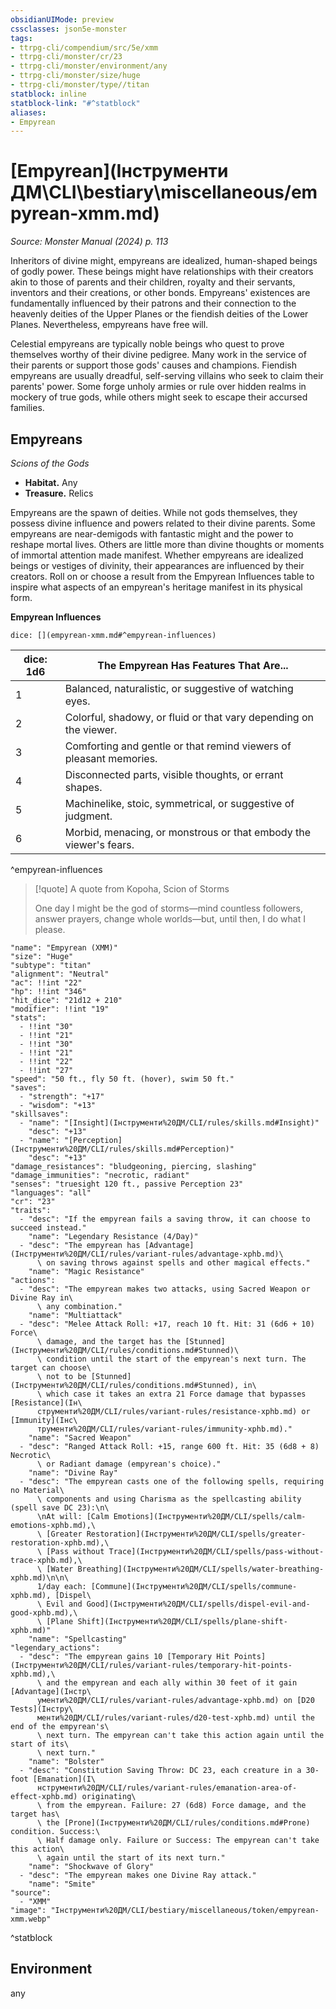 ```yaml
---
obsidianUIMode: preview
cssclasses: json5e-monster
tags:
- ttrpg-cli/compendium/src/5e/xmm
- ttrpg-cli/monster/cr/23
- ttrpg-cli/monster/environment/any
- ttrpg-cli/monster/size/huge
- ttrpg-cli/monster/type//titan
statblock: inline
statblock-link: "#^statblock"
aliases:
- Empyrean
---
```

# [Empyrean](Інструменти ДМ\CLI\bestiary\miscellaneous/empyrean-xmm.md)
*Source: Monster Manual (2024) p. 113*  

Inheritors of divine might, empyreans are idealized, human-shaped beings of godly power. These beings might have relationships with their creators akin to those of parents and their children, royalty and their servants, inventors and their creations, or other bonds. Empyreans' existences are fundamentally influenced by their patrons and their connection to the heavenly deities of the Upper Planes or the fiendish deities of the Lower Planes. Nevertheless, empyreans have free will.

Celestial empyreans are typically noble beings who quest to prove themselves worthy of their divine pedigree. Many work in the service of their parents or support those gods' causes and champions. Fiendish empyreans are usually dreadful, self-serving villains who seek to claim their parents' power. Some forge unholy armies or rule over hidden realms in mockery of true gods, while others might seek to escape their accursed families.

## Empyreans

*Scions of the Gods*

- **Habitat.** Any  
- **Treasure.** Relics  

Empyreans are the spawn of deities. While not gods themselves, they possess divine influence and powers related to their divine parents. Some empyreans are near-demigods with fantastic might and the power to reshape mortal lives. Others are little more than divine thoughts or moments of immortal attention made manifest. Whether empyreans are idealized beings or vestiges of divinity, their appearances are influenced by their creators. Roll on or choose a result from the Empyrean Influences table to inspire what aspects of an empyrean's heritage manifest in its physical form.

**Empyrean Influences**

`dice: [](empyrean-xmm.md#^empyrean-influences)`

| dice: 1d6 | The Empyrean Has Features That Are... |
|-----------|---------------------------------------|
| 1 | Balanced, naturalistic, or suggestive of watching eyes. |
| 2 | Colorful, shadowy, or fluid or that vary depending on the viewer. |
| 3 | Comforting and gentle or that remind viewers of pleasant memories. |
| 4 | Disconnected parts, visible thoughts, or errant shapes. |
| 5 | Machinelike, stoic, symmetrical, or suggestive of judgment. |
| 6 | Morbid, menacing, or monstrous or that embody the viewer's fears. |
^empyrean-influences

> [!quote] A quote from Kopoha, Scion of Storms  
> 
> One day I might be the god of storms—mind countless followers, answer prayers, change whole worlds—but, until then, I do what I please.


```statblock
"name": "Empyrean (XMM)"
"size": "Huge"
"subtype": "titan"
"alignment": "Neutral"
"ac": !!int "22"
"hp": !!int "346"
"hit_dice": "21d12 + 210"
"modifier": !!int "19"
"stats":
  - !!int "30"
  - !!int "21"
  - !!int "30"
  - !!int "21"
  - !!int "22"
  - !!int "27"
"speed": "50 ft., fly 50 ft. (hover), swim 50 ft."
"saves":
  - "strength": "+17"
  - "wisdom": "+13"
"skillsaves":
  - "name": "[Insight](Інструменти%20ДМ/CLI/rules/skills.md#Insight)"
    "desc": "+13"
  - "name": "[Perception](Інструменти%20ДМ/CLI/rules/skills.md#Perception)"
    "desc": "+13"
"damage_resistances": "bludgeoning, piercing, slashing"
"damage_immunities": "necrotic, radiant"
"senses": "truesight 120 ft., passive Perception 23"
"languages": "all"
"cr": "23"
"traits":
  - "desc": "If the empyrean fails a saving throw, it can choose to succeed instead."
    "name": "Legendary Resistance (4/Day)"
  - "desc": "The empyrean has [Advantage](Інструменти%20ДМ/CLI/rules/variant-rules/advantage-xphb.md)\
      \ on saving throws against spells and other magical effects."
    "name": "Magic Resistance"
"actions":
  - "desc": "The empyrean makes two attacks, using Sacred Weapon or Divine Ray in\
      \ any combination."
    "name": "Multiattack"
  - "desc": "Melee Attack Roll: +17, reach 10 ft. Hit: 31 (6d6 + 10) Force\
      \ damage, and the target has the [Stunned](Інструменти%20ДМ/CLI/rules/conditions.md#Stunned)\
      \ condition until the start of the empyrean's next turn. The target can choose\
      \ not to be [Stunned](Інструменти%20ДМ/CLI/rules/conditions.md#Stunned), in\
      \ which case it takes an extra 21 Force damage that bypasses [Resistance](Ін\
      струменти%20ДМ/CLI/rules/variant-rules/resistance-xphb.md) or [Immunity](Інс\
      трументи%20ДМ/CLI/rules/variant-rules/immunity-xphb.md)."
    "name": "Sacred Weapon"
  - "desc": "Ranged Attack Roll: +15, range 600 ft. Hit: 35 (6d8 + 8) Necrotic\
      \ or Radiant damage (empyrean's choice)."
    "name": "Divine Ray"
  - "desc": "The empyrean casts one of the following spells, requiring no Material\
      \ components and using Charisma as the spellcasting ability (spell save DC 23):\n\
      \nAt will: [Calm Emotions](Інструменти%20ДМ/CLI/spells/calm-emotions-xphb.md),\
      \ [Greater Restoration](Інструменти%20ДМ/CLI/spells/greater-restoration-xphb.md),\
      \ [Pass without Trace](Інструменти%20ДМ/CLI/spells/pass-without-trace-xphb.md),\
      \ [Water Breathing](Інструменти%20ДМ/CLI/spells/water-breathing-xphb.md)\n\n\
      1/day each: [Commune](Інструменти%20ДМ/CLI/spells/commune-xphb.md), [Dispel\
      \ Evil and Good](Інструменти%20ДМ/CLI/spells/dispel-evil-and-good-xphb.md),\
      \ [Plane Shift](Інструменти%20ДМ/CLI/spells/plane-shift-xphb.md)"
    "name": "Spellcasting"
"legendary_actions":
  - "desc": "The empyrean gains 10 [Temporary Hit Points](Інструменти%20ДМ/CLI/rules/variant-rules/temporary-hit-points-xphb.md),\
      \ and the empyrean and each ally within 30 feet of it gain [Advantage](Інстр\
      ументи%20ДМ/CLI/rules/variant-rules/advantage-xphb.md) on [D20 Tests](Інстру\
      менти%20ДМ/CLI/rules/variant-rules/d20-test-xphb.md) until the end of the empyrean's\
      \ next turn. The empyrean can't take this action again until the start of its\
      \ next turn."
    "name": "Bolster"
  - "desc": "Constitution Saving Throw: DC 23, each creature in a 30-foot [Emanation](І\
      нструменти%20ДМ/CLI/rules/variant-rules/emanation-area-of-effect-xphb.md) originating\
      \ from the empyrean. Failure: 27 (6d8) Force damage, and the target has\
      \ the [Prone](Інструменти%20ДМ/CLI/rules/conditions.md#Prone) condition. Success:\
      \ Half damage only. Failure or Success: The empyrean can't take this action\
      \ again until the start of its next turn."
    "name": "Shockwave of Glory"
  - "desc": "The empyrean makes one Divine Ray attack."
    "name": "Smite"
"source":
  - "XMM"
"image": "Інструменти%20ДМ/CLI/bestiary/miscellaneous/token/empyrean-xmm.webp"
```
^statblock

## Environment

any